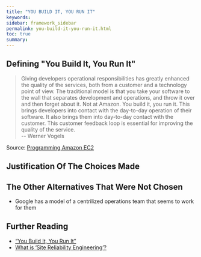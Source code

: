 ```yaml
---
title: "YOU BUILD IT, YOU RUN IT"
keywords:
sidebar: framework_sidebar
permalink: you-build-it-you-run-it.html
toc: true
summary:
---
```


## Defining "You Build It, You Run It"
> Giving developers operational responsibilities has greatly enhanced the quality of the services, both from a customer and a technology point of view. The traditional model is that you take your software to the wall that separates development and operations, and throw it over and then forget about it. Not at Amazon. You build it, you run it. This brings developers into contact with the day-to-day operation of their software. It also brings them into day-to-day contact with the customer. This customer feedback loop is essential for improving the quality of the service.
<br>  -- Werner Vogels

Source: [Programming Amazon EC2](https://www.safaribooksonline.com/library/view/programming-amazon-ec2/9781449303617/ch01s03.html)

## Justification Of The Choices Made

## The Other Alternatives That Were Not Chosen
* Google has a model of a centrilized operations team that seems to work for them

## Further Reading
* [“You Build It, You Run It”](https://www.safaribooksonline.com/library/view/programming-amazon-ec2/9781449303617/ch01s03.html)
* [What is ‘Site Reliability Engineering’?](https://landing.google.com/sre/interview/ben-treynor.html)
